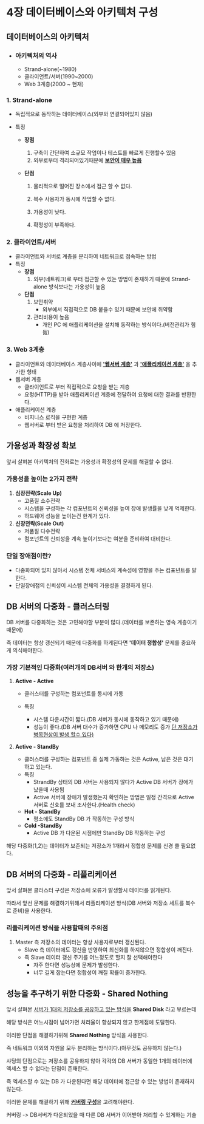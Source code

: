 ## 

# 4장 데이터베이스와 아키텍처 구성



## 데이터베이스의 아키텍처

- ### 아키텍처의 역사

  - Strand-alone(~1980)
  - 클라이언트/서버(1990~2000)
  - Web 3계층(2000 ~ 현재)



### 1. Strand-alone

-  독립적으로 동작하는 데이터베이스(외부와 연결되어있지 않음)

- 특징

  - **장점**

    1. 구축이 간단하여 소규모 작업이나 테스트를 빠르게 진행할수 있음
    2. 외부로부터 격리되어있기때문에 <u>**보안이 매우 높음**</u>

  - **단점**

    1. 물리적으로 떨어진 장소에서 접근 할 수 없다.

    2. 복수 사용자가 동시에 작업할 수 없다.

    3. 가용성이 낮다.

    4. 확정성이 부족하다.

       

### 2. 클라이언트/서버

- 클라이언트와 서버로 계층을 분리하여 네트워크로 접속하는 방법
- 특징
  - **장점**
    1. 외부(네트워크)로 부터 접근할 수 있는 방법이 존재하기 때문에 Strand-alone 방식보다는 가용성이 높음
  - **단점**
    1. 보안취약
       - 외부에서 직접적으로 DB 붙을수 있기 때문에 보안에 취약함
    2. 관리비용이 높음
       - 개인 PC 에 애플리케이션을 설치해 동작하는 방식이다.(버전관리가 힘듦)

### 3. Web 3계층

- 클라이언트와 데이터베이스 계층사이에 <u>**'웹서버 계층'**</u> 과 **<u>'애플리케이션 계층'</u>** 을 추가한 형태
- 웹서버 계층
  - 클라이언트로 부터 직접적으로 요청을 받는 계층
  - 요청(HTTP)을 받아 애플리케이션 계층에 전달하여 요청에 대한 결과를 반환한다.
- 애플리케이션 계층
  - 비지니스 로직을 구현한 계층
  - 웹서버로 부터 받은 요청을 처리하여 DB 에 저장한다.



## 가용성과 확장성 확보

앞서 살펴본 아키텍처의 진화로는 가용성과 확정성의 문제를 해결할 수 없다.

### 가용성을 높이는 2가지 전략

1. **심장전략(Scale Up)**
   - 고품질 소수전략
   - 시스템을 구성하는 각 컴포넌트의 신뢰성을 높여 장애 발생률을 낮게 억제한다.
   - 하드웨어 성능을 높이는건 한계가 있다. 
2. **신장전략(Scale Out)**
   - 저품질 다수전략
   - 컴포넌트의 신뢰성을 계속 높이기보다는 여분을 준비하여 대비한다.



### 단일 장애점이란?

- 다중화되어 있지 않아서 시스템 전체 서비스의 계속성에 영향을 주는 컴포넌트를 말한다.
- 단일장애점의 신뢰성이 시스템 전체의 가용성을 결정하게 된다.



## DB 서버의 다중화 - 클러스터링

DB 서버를 다중화하는 것은 고민해야할 부분이 많다.(데이터를 보존하는 영속 계층이기 때문에)

즉 데이터는 항상 갱신되기 때문에 다중화를 하게된다면 **'데이터 정합성'** 문제를 중요하게 의식해야한다.



### 가장 기본적인 다중화(여러개의 DB서버 와 한개의 저장소)

1. **Active - Active** 

   - 클러스터를 구성하는 컴포넌트를 동시에 가동

   - 특징

     - 시스템 다운시간이 짧다.(DB 서버가 동시에 동작하고 있기 때문에)
     - 성능이 좋다.(DB 서버 대수가 증가하면 CPU 나 메모리도 증가 <u>단 저장소가 병목현상이 발생 할수 있다)</u>

     

2. **Active - StandBy**

   - 클러스터를 구성하는 컴포넌트 중 실제 가동하는 것은 Active, 남은 것은 대기 하고 있는다.
   - 특징
     - StrandBy 상태의 DB 서버는 사용되지 않다가 Active DB 서버가 장애가 났을때 사용됨
     - Active 서버에 장애가 발생했는지 확인하는 방법은 일정 간격으로 Active 서버로 신호를 보내 조사한다.(Health check) 
   - **Hot - StandBy**
     - 평소에도 StandBy DB 가 작동하는 구성 방식
   - **Cold -StandBy**
     - Active DB 가 다운된 시점에만 StandBy DB 작동하는 구성

해당 다중화(1,2)는 데이터가 보존되는 저장소가 1개라서 정합성 문제를 신경 쓸 필요없다.



## DB 서버의 다중화 - 리플리케이션

앞서 살펴본 클러스터 구성은 저장소에 오류가 발생할시 데이터를 읽게된다.

따라서 앞선 문제를 해결하기위해서 리플리케이션 방식(DB 서버와 저장소 세트를 복수로 준비)을 사용한다.



### 리플리케이션 방식을 사용할때의 주의점

1. Master 측 저장소의 데이터는 항상 사용자로부터 갱신된다.
   - Slave 측 데이터에도 갱신을 반영하여 최신화를 하지않으면 정합성이 깨진다.
   - 즉 Slave 데이터 갱신 주기를 어느정도로 할지 잘 선택해야한다
     - 자주 한다면 성능상에 문제가 발생한다.
     - 너무 길게 잡는다면 정합성이 깨질 확률이 증가한다.



## 성능을 추구하기 위한 다중화 - Shared Nothing

앞서 살펴본 <u>서버가 1대의 저장소를 공유하고 있는 방식을</u> **Shared Disk** 라고 부르는데

해당 방식은 어느시점이 넘어가면 처리율이 향상되지 않고 한계점에 도달한다.

이러한 단점을 해결하기위해 **Shared Nothing** 방식을 사용한다.

즉 네트워크 이외의 자원을 모두 분리하는 방식이다.(아무것도 공유하지 않는다.)



샤딩의 단점으로는 저장소를 공유하지 않아 각각의 DB 서버가 동일한 1개의 데이터에 엑세스 할 수 없다는 단점이 존재한다.

즉 엑세스할 수 있는 DB 가 다운된다면 해당 데이터에 접근할 수 있는 방법이 존재하지 않는다.

이러한 문제를 해결하기 위해 <u>**커버링 구성**</u>을 고려해야한다.



커버링 -> DB서버가 다운되었을 때 다른 DB 서버가 이어받아 처리할 수 있게하는 기술